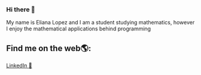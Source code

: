 ### Hi there 👋

My name is Eliana Lopez and I am a student studying mathematics, however I enjoy the mathematical applications behind programming

## Find me on the web🌎:
<a href="https://www.linkedin.com/in/eliana-idalys-lopez">LinkedIn 💼</a>

<!--
**elianalopez/elianalopez** is a ✨ _special_ ✨ repository because its `README.md` (this file) appears on your GitHub profile.

Here are some ideas to get you started:

- 🔭 I’m currently working on ...
- 🌱 I’m currently learning ...
- 👯 I’m looking to collaborate on ...
- 🤔 I’m looking for help with ...
- 💬 Ask me about ...
- 📫 How to reach me: ...
- 😄 Pronouns: ...
- ⚡ Fun fact: ...
-->
